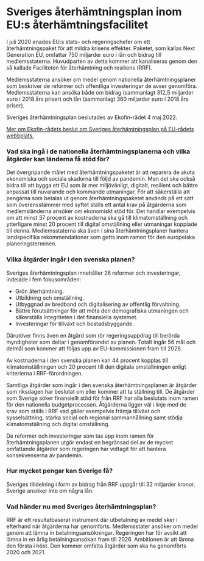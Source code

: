 # Sveriges återhämtningsplan inom EU:s återhämtningsfacilitet

I juli 2020 enades EU:s stats- och regeringschefer om ett återhämtningspaket för att mildra krisens effekter. Paketet, som kallas Next Generation EU, omfattar 750 miljarder euro i lån och bidrag till medlemsstaterna. Huvudparten av detta kommer att kanaliseras genom den så kallade Faciliteten för återhämtning och resiliens (RRF).

Medlemsstaterna ansöker om medel genom nationella återhämtningsplaner som beskriver de reformer och offentliga investeringar de avser genomföra. Medlemsstaterna kan ansöka både om bidrag (sammanlagt 312,5 miljarder euro i 2018 års priser) och lån (sammanlagt 360 miljarder euro i 2018 års priser).

Sveriges återhämtningsplan beslutades av Ekofin-rådet 4 maj 2022.

[Mer om Ekofin-rådets beslut om Sveriges återhämtningsplan på EU-rådets webbplats.](https://www.consilium.europa.eu/sv/press/press-releases/2022/05/03/recovery-fund-ministers-welcome-assessment-of-national-plans-for-bulgaria-and-sweden/)

### Vad ska ingå i de nationella återhämtningsplanerna och vilka åtgärder kan länderna få stöd för?

Det övergripande målet med återhämtningspaketet är att reparera de akuta ekonomiska och sociala skadorna till följd av pandemin. Men det ska också bidra till att bygga ett EU som är mer miljövänligt, digitalt, resilient och bättre anpassat till nuvarande och kommande utmaningar. För att säkerställa att pengarna som betalas ut genom återhämtningspaketet används på ett sätt som överensstämmer med syftet ställs ett antal krav på åtgärderna som medlemsländerna ansöker om ekonomiskt stöd för. Det handlar exempelvis om att minst 37 procent av kostnaderna ska gå till klimatomställning och ytterligare minst 20 procent till digital omställning eller utmaningar kopplade till denna. Medlemsstaterna ska även i sina återhämtningsplaner hantera landspecifika rekommendationer som getts inom ramen för den europeiska planeringsterminen.

### Vilka åtgärder ingår i den svenska planen?

Sveriges återhämtningsplan innehåller 26 reformer och investeringar, indelade i fem fokusområden:

* Grön återhämtning.
* Utbildning och omställning.
* Utbyggnad av bredband och digitalisering av offentlig förvaltning.
* Bättre förutsättningar för att möta den demografiska utmaningen och säkerställa integriteten i det finansiella systemet.
* Investeringar för tillväxt och bostadsbyggande.

Därutöver finns även en åtgärd som rör regeringsuppdrag till berörda myndigheter som deltar i genomförandet av planen. Totalt ingår 56 mål och delmål som kommer att följas upp av EU-kommissionen fram till 2026.

Av kostnaderna i den svenska planen kan 44 procent kopplas till klimatomställningen och 20 procent till den digitala omställningen enligt kriterierna i RRF-förordningen.

Samtliga åtgärder som ingår i den svenska återhämtningsplanen är åtgärder som riksdagen har beslutat om eller kommer att ta ställning till. De åtgärder som Sverige söker finansiellt stöd för från RRF har alla beslutats inom ramen för den nationella budgetprocessen. Åtgärderna ligger väl i linje med de krav som ställs i RRF vad gäller exempelvis främja tillväxt och sysselsättning, stärka social och regional sammanhållning samt stödja klimatomställning och digital omställning.

De reformer och investeringar som tas upp inom ramen för återhämtningsplanen utgör endast en begränsad del av de mycket omfattande åtgärder som regeringen har vidtagit för att hantera konsekvenserna av pandemin.

### Hur mycket pengar kan Sverige få?

Sveriges tilldelning i form av bidrag från RRF uppgår till 32 miljarder kronor. Sverige ansöker inte om några lån.

### Vad händer nu med Sveriges återhämtningsplan?

RRF är ett resultatbaserat instrument där utbetalning av medel sker i efterhand när åtgärderna har genomförts. Medlemsstater ansöker om medel genom att lämna in betalningsansökningar. Regeringen har för avsikt att lämna in en årlig betalningsansökan fram till 2026. Ambitionen är att lämna den första i höst. Den kommer omfatta åtgärder som ska ha genomförts 2020 och 2021.
